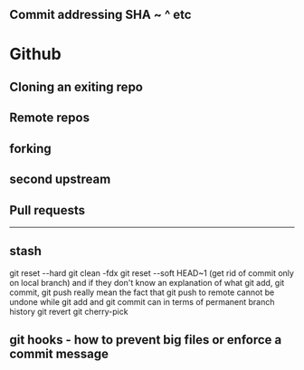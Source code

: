 Commit addressing SHA ~ ^ etc
----------------------------------------------------------
# Github
## Cloning an exiting repo
## Remote repos
## forking
## second upstream
## Pull requests
----------------------------------------------------------
## stash
git reset --hard
git clean -fdx
git reset --soft HEAD~1 (get rid of commit only on local branch)
and if they don't know an explanation of what git add, git commit, git push really mean the fact that git push to remote cannot be undone while git add and git commit can in terms of permanent branch history
git revert
git cherry-pick

## git hooks - how to prevent big files or enforce a commit message
